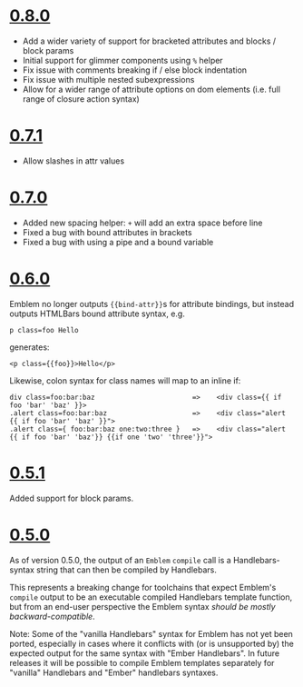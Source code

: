 # [0.8.0](https://github.com/machty/emblem.js/releases/tag/0.8.0)
- Add a wider variety of support for bracketed attributes and blocks / block params
- Initial support for glimmer components using `%` helper
- Fix issue with comments breaking if / else block indentation
- Fix issue with multiple nested subexpressions
- Allow for a wider range of attribute options on dom elements (i.e. full range of closure action syntax)

# [0.7.1](https://github.com/machty/emblem.js/releases/tag/0.7.1)
- Allow slashes in attr values

# [0.7.0](https://github.com/machty/emblem.js/releases/tag/0.7.0)
- Added new spacing helper:
  `+` will add an extra space before line
- Fixed a bug with bound attributes in brackets
- Fixed a bug with using a pipe and a bound variable


# [0.6.0](https://github.com/machty/emblem.js/releases/tag/0.6.0)

Emblem no longer outputs `{{bind-attr}}`s for attribute bindings,
but instead outputs HTMLBars bound attribute syntax, e.g.

    p class=foo Hello

generates:

    <p class={{foo}}>Hello</p>

Likewise, colon syntax for class names will map to an inline if:

    div class=foo:bar:baz                        =>    <div class={{ if foo 'bar' 'baz' }}>
    .alert class=foo:bar:baz                     =>    <div class="alert {{ if foo 'bar' 'baz' }}">
    .alert class={ foo:bar:baz one:two:three }   =>    <div class="alert {{ if foo 'bar' 'baz'}} {{if one 'two' 'three'}}">

# [0.5.1](https://github.com/machty/emblem.js/releases/tag/0.5.1)

Added support for block params.

# [0.5.0](https://github.com/machty/emblem.js/releases/tag/0.5.0)

As of version 0.5.0, the output of an `Emblem` `compile` call is a
Handlebars-syntax string that can then be compiled by Handlebars.

This represents a breaking change for toolchains that expect Emblem's
`compile` output to be an executable compiled Handlebars template
function, but from an end-user perspective the Emblem syntax _should be
mostly backward-compatible_.

Note: Some of the "vanilla Handlebars" syntax for Emblem has not yet
been ported, especially in cases where it conflicts with (or is
unsupported by) the expected output for the same syntax with
"Ember Handlebars". In future releases it will be possible
to compile Emblem templates separately for "vanilla"
Handlebars and "Ember" handlebars syntaxes.

